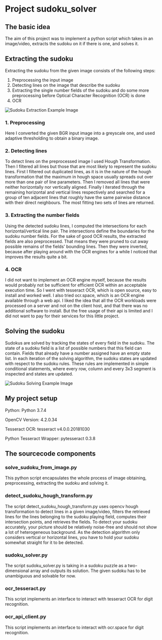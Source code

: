 # Project sudoku_solver
## The basic idea
The aim of this project was to implement a python script which takes in an image/video,
extracts the sudoku on it if there is one, and solves it.


## Extracting the sudoku
Extracting the sudoku from the given image consists of the following steps:

1. Preprocessing the input image
2. Detecting lines on the image that describe the sudoku
3. Extracting the single number fields of the sudoku and do some more preprocessing
   before Optical Character Recognition (OCR) is done
4. OCR

![Sudoku Extraction Example Image](https://user-images.githubusercontent.com/54138402/98471230-295e2900-21eb-11eb-9a8d-4f1eb55634e1.PNG)

### 1. Preprocessing
Here I converted the given BGR input image into a greyscale one,
and used adaptive thresholding to obtain a binary image.

### 2. Detecting lines
To detect lines on the preprocessed image I used Hough Transformation.
Then I filtered all lines but those that are most likely to represent the sudoku lines.
First I filtered out duplicated lines, as it is in the nature of the hough transformation that
the maximum in hough space usually spreads out over more than one pair of line parameters.
Then I removed all lines that were neither horizontally nor vertically aligned.
Finally I iterated through the remaining horizontal and vertical lines respectively and searched for a group of ten adjacent lines
that roughly have the same pairwise distance with their direct neighbours.
The most fitting two sets of lines are returned.

### 3. Extracting the number fields
Using the detected sudoku lines, I computed the intersections for each horizontal/vertical line pair.
The intersections define the boundaries for the sudoku number fields.
For the sake of good OCR results, the extracted fields are also preprocessed.
That means they were pruned to cut away possible remains of the fields' bounding lines.
Then they were inverted, because after playing around with the OCR engines for a while I noticed
that improves the results quite a bit.

### 4. OCR
I did not want to implement an OCR engine myself, because the results would probably not be sufficient
for efficient OCR within an acceptable execution time.
So I went with tesseract OCR, which is open source, easy to install and worked well.
I also tried ocr.space, which is an OCR engine available through a web api.
I liked the idea that all the OCR workloads were processed on a server and not on the client host,
and that there was no additional software to install.
But the free usage of their api is limited and I did not want to pay for their services for this little project.


## Solving the sudoku
Sudokus are solved by tracking the states of every field in the sudoku.
The state of a sudoku field is a list of possible numbers that this field can contain.
Fields that already have a number assigned have an empty state list.
In each iteration of the solving algorithm, the sudoku states are updated with respect to the sudoku rules.
These rules are implemented in simple conditional statements, where every row, column and every 3x3 segment
is inspected and states are updated.

![Sudoku Solving Example Image](https://user-images.githubusercontent.com/54138402/98471243-38dd7200-21eb-11eb-8686-c1fe07d505aa.PNG)


## My project setup
Python: Python 3.7.4

OpenCV Version: 4.2.0.34

Tesseract OCR: tesseract v4.0.0.20181030

Python Tesseract Wrapper: pytesseract 0.3.8


## The sourcecode components
### solve_sudoku_from_image.py
This python script encapsulates the whole process of image obtaining, preprocessing, extracting the sudoku and solving it.

### detect_sudoku_hough_transform.py
The script detect_sudoku_hough_transform.py uses opencv hough transformation
to detect lines in a given image/video, filters the retrieved lines for
the lines belonging to the sudoku playing field, computes their intersection points,
and retrieves the fields.
To detect your sudoku accurately, your picture should be relatively noise-free and 
should not show a lot of heterogeneous background.
As the detection algorithm only considers vertical or horizontal lines, you have
to hold your sudoku somewhat straight for it to be detected.

### sudoku_solver.py
The script sudoku_solver.py is taking in a sudoku puzzle as a two-dimensional array and outputs its solution.
The given sudoku has to be unambiguous and solvable for now.

### ocr_tesseract.py
This script implements an interface to interact with tesseract OCR for digit recognition.

### ocr_api_client.py
This script implements an interface to interact with ocr.space for digit recognition.
